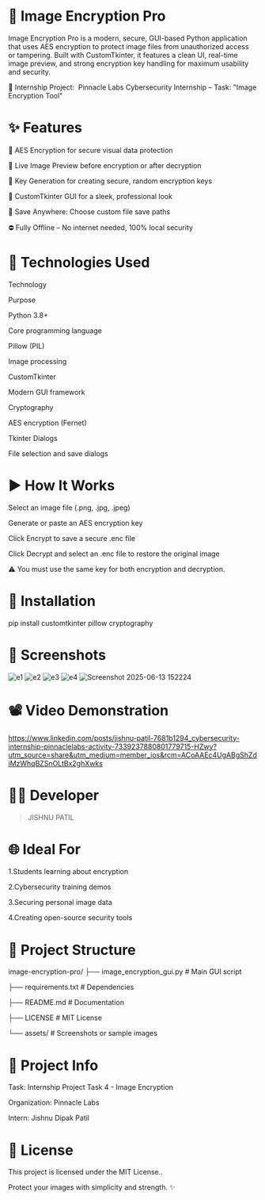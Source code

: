 # 🔐 Image Encryption Pro

Image Encryption Pro is a modern, secure, GUI-based Python application that uses AES encryption to protect image files from unauthorized access or tampering. Built with CustomTkinter, it features a clean UI, real-time image preview, and strong encryption key handling for maximum usability and security.

📄 Internship Project:  Pinnacle Labs Cybersecurity Internship  – Task: "Image Encryption Tool"

# ✨ Features

🔐 AES Encryption for secure visual data protection

🧬 Live Image Preview before encryption or after decryption

🔑 Key Generation for creating secure, random encryption keys

🌄 CustomTkinter GUI for a sleek, professional look

💾 Save Anywhere: Choose custom file save paths

⛔ Fully Offline – No internet needed, 100% local security

# 🔧 Technologies Used

Technology

Purpose

Python 3.8+

Core programming language

Pillow (PIL)

Image processing

CustomTkinter

Modern GUI framework

Cryptography

AES encryption (Fernet)

Tkinter Dialogs

File selection and save dialogs

# ▶️ How It Works

Select an image file (.png, .jpg, .jpeg)

Generate or paste an AES encryption key

Click Encrypt to save a secure .enc file

Click Decrypt and select an .enc file to restore the original image

⚠️ You must use the same key for both encryption and decryption.

# 📄 Installation

pip install customtkinter pillow cryptography

# 🔮 Screenshots
![e1](https://github.com/user-attachments/assets/ee0c8ffb-bbde-4d37-abf0-b2f0bce78f94)
![e2](https://github.com/user-attachments/assets/987f3c09-6c1a-4484-9c0a-3b4d0653adad)
![e3](https://github.com/user-attachments/assets/41b11b41-32e9-4887-abca-c4c39cdcc229)
![e4](https://github.com/user-attachments/assets/087c47c6-0c69-4d12-995f-f4469dbf6b80)
![Screenshot 2025-06-13 152224](https://github.com/user-attachments/assets/5afee15b-3490-4c25-b03a-512f2995dde8)

# 📽 Video Demonstration
https://www.linkedin.com/posts/jishnu-patil-7681b1294_cybersecurity-internship-pinnaclelabs-activity-7339237880801779715-HZwy?utm_source=share&utm_medium=member_ios&rcm=ACoAAEc4UgABgShZdiMzWhqBZSnOLtBx2ghXwks
# 👨‍💻 Developer
  >JISHNU PATIL

# 🌐 Ideal For

1.Students learning about encryption

2.Cybersecurity training demos

3.Securing personal image data

4.Creating open-source security tools

# 📁 Project Structure

image-encryption-pro/
├── image_encryption_gui.py       # Main GUI script

├── requirements.txt              # Dependencies

├── README.md                     # Documentation

├── LICENSE                       # MIT License

└── assets/                       # Screenshots or sample images

# 📆 Project Info

Task: Internship Project Task 4 - Image Encryption

Organization: Pinnacle Labs

Intern: Jishnu Dipak Patil

# 📜 License

This project is licensed under the MIT License..

Protect your images with simplicity and strength. ✨

